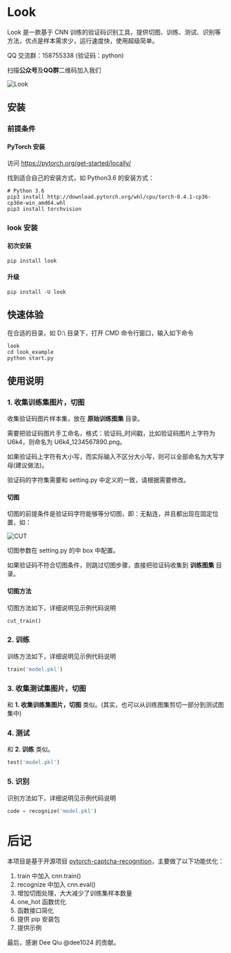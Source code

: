 # Look

Look 是一款基于 CNN 训练的验证码识别工具，提供切图、训练、测试、识别等方法，优点是样本需求少，运行速度快，使用超级简单。

QQ 交流群：158755338 (验证码：python)

扫描**公众号**及**QQ群**二维码加入我们

![Look](https://github.com/tonglei100/sweetest/blob/master/snapshot/sweetest.jpg?raw=true)


## 安装

### 前提条件

#### PyTorch 安装

访问 <https://pytorch.org/get-started/locally/>

找到适合自己的安装方式，如 Python3.6 的安装方式：

```shell
# Python 3.6
pip3 install http://download.pytorch.org/whl/cpu/torch-0.4.1-cp36-cp36m-win_amd64.whl
pip3 install torchvision
```

### look 安装

#### 初次安装

```shell
pip install look
```

#### 升级

```shell
pip install -U look
```

## 快速体验

在合适的目录，如 D:\\ 目录下，打开 CMD 命令行窗口，输入如下命令

```shell
look
cd look_example
python start.py
```

## 使用说明

### 1. 收集训练集图片，切图

收集验证码图片样本集，放在 **原始训练图集** 目录。

需要把验证码图片手工命名，格式：验证码\_时间戳，比如验证码图片上字符为 U6k4，则命名为 U6k4_1234567890.png。

如果验证码上字符有大小写，而实际输入不区分大小写，则可以全部命名为大写字母(建议做法)。

验证码的字符集需要和 setting.py 中定义的一致，请根据需要修改。

#### 切图

切图的前提条件是验证码字符能够等分切图，即：无黏连，并且都出现在固定位置，如：

![CUT](https://github.com/tonglei100/look/blob/master/snapshot/captcha.png?raw=true)

切图参数在 setting.py 的中 box 中配置。

如果验证码不符合切图条件，则跳过切图步骤，直接把验证码收集到 **训练图集** 目录。

#### 切图方法

切图方法如下，详细说明见示例代码说明

```python
cut_train()
```

### 2. 训练

训练方法如下，详细说明见示例代码说明

```python
train('model.pkl')
```

### 3. 收集测试集图片，切图

和 **1. 收集训练集图片，切图** 类似。(其实，也可以从训练图集剪切一部分到测试图集中)

### 4. 测试

和 **2. 训练** 类似。

```python
test('model.pkl')
```

### 5. 识别

识别方法如下，详细说明见示例代码说明

```python
code = recognize('model.pkl')
```

# 后记

本项目是基于开源项目 [pytorch-captcha-recognition](https://github.com/dee1024/pytorch-captcha-recognition)，主要做了以下功能优化：

1.  train 中加入 cnn.train()
2.  recognize 中加入 cnn.eval()
3.  增加切图处理，大大减少了训练集样本数量
4.  one_hot 函数优化
5.  函数接口简化
6.  提供 pip 安装包
7.  提供示例

最后，感谢 Dee Qiu @dee1024 的贡献。
